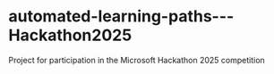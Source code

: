 # automated-learning-paths---Hackathon2025
Project for participation in the Microsoft Hackathon 2025 competition 

